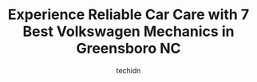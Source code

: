 ---
layout: ampstory
image: https://images.unsplash.com/photo-1637005218692-a7e234ffcbf4?ixlib=rb-4.0.3&ixid=MnwxMjA3fDB8MHxwaG90by1wYWdlfHx8fGVufDB8fHx8&auto=format&fit=crop&w=640&h=853&q=80
author: techidn
featured: false
description: If youre in need of trustworthy and skilled Volkswagen Mechanic in Greensboro NC, USA, youll be pleased to discover the 7 best Volkswagen Mechanic in town. Their expertise and commitment t
title: Experience Reliable Car Care with 7 Best Volkswagen Mechanics in Greensboro NC
cover:
   title: Experience Reliable Car Care with 7 Best Volkswagen Mechanics in Greensboro NC
   subtitle: Rickpate
   background: https://images.unsplash.com/photo-1637005218692-a7e234ffcbf4?ixlib=rb-4.0.3&ixid=MnwxMjA3fDB8MHxwaG90by1wYWdlfHx8fGVufDB8fHx8&auto=format&fit=crop&w=640&h=853&q=80

pages: 
 - layout: thirds
   top: <h1>#1 Websters Import Service</h1>
   bottom: "<p>While at the dealership for oil change and inspection, was advised that the brake pads were in need of replacement at the tune of $1,600. So, called and spoke with Roge</p>"
   background: https://www.knot35.com/toplist/wp-content/uploads/2023/06/best-volkswagen-mechanic-1-in-greensboro-nc-1685834975.jpeg
   backgroundblur: true
 - layout: thirds
   top: <h1>#2 Classic Import Auto Service</h1>
   bottom: "<p>134 Paisley St, Greensboro, NC 27401, United States</p>"
   background: https://www.knot35.com/toplist/wp-content/uploads/2023/06/best-volkswagen-mechanic-2-in-greensboro-nc-1685834975.jpeg
   cta:
      link: https://www.knot35.com/toplist/experience-reliable-car-care-with-7-best-volkswagen-mechanics-in-greensboro-nc/
      text: Experience Reliable Car Care with 7 Best Volkswagen Mechanics in Greensboro NC
 - layout: thirds
   top: <h1>#3 Oakleys Auto Worx</h1>
   bottom: "<p>4140 Pleasant Garden Rd, Greensboro, NC 27406, United States</p>"
   background: https://www.knot35.com/toplist/wp-content/uploads/2023/06/best-volkswagen-mechanic-3-in-greensboro-nc-1685834976.jpeg
   cta:
      link: https://www.knot35.com/toplist/experience-reliable-car-care-with-7-best-volkswagen-mechanics-in-greensboro-nc/
      text: Experience Reliable Car Care with 7 Best Volkswagen Mechanics in Greensboro NC
 - layout: thirds
   top: <h1>#4 Hailey Import Service</h1>
   bottom: "<p>2606 Branchwood Dr, Greensboro, NC 27408, United States</p>"
   background: https://images.unsplash.com/photo-1533998839656-76f5e4b2bccb?ixlib=rb-4.0.3&ixid=MnwxMjA3fDB8MHxwaG90by1wYWdlfHx8fGVufDB8fHx8&auto=format&fit=crop&w=640&h=853&q=80
   cta:
      link: https://www.knot35.com/toplist/experience-reliable-car-care-with-7-best-volkswagen-mechanics-in-greensboro-nc/
      text: Experience Reliable Car Care with 7 Best Volkswagen Mechanics in Greensboro NC
 - layout: thirds
   top: <h1>#5 Brinsfield Import Services</h1>
   bottom: "<p>707 Edwardia Dr, Greensboro, NC 27409, United States</p>"
   background: https://images.unsplash.com/photo-1561679660-d00ee1e0dc8e?ixlib=rb-4.0.3&ixid=MnwxMjA3fDB8MHxwaG90by1wYWdlfHx8fGVufDB8fHx8&auto=format&fit=crop&w=640&h=853&q=80
   cta:
      link: https://www.knot35.com/toplist/experience-reliable-car-care-with-7-best-volkswagen-mechanics-in-greensboro-nc/
      text: Experience Reliable Car Care with 7 Best Volkswagen Mechanics in Greensboro NC
 - layout: thirds
   top: <h1>#6 Automotive Service Shop INC.</h1>
   bottom: "<p>2241 Patterson St, Greensboro, NC 27407, United States</p>"
   background: https://images.unsplash.com/photo-1597773150796-e5c14ebecbf5?ixlib=rb-4.0.3&ixid=MnwxMjA3fDB8MHxwaG90by1wYWdlfHx8fGVufDB8fHx8&auto=format&fit=crop&w=640&h=853&q=80
   cta:
      link: https://www.knot35.com/toplist/experience-reliable-car-care-with-7-best-volkswagen-mechanics-in-greensboro-nc/
      text: Experience Reliable Car Care with 7 Best Volkswagen Mechanics in Greensboro NC
 - layout: thirds
   top: <h1>#7 Der Wagen Haus</h1>
   bottom: "<p>1904 Spring Garden St, Greensboro, NC 27403, United States</p>"
   background: https://images.unsplash.com/photo-1602536052359-ef94c21c5948?ixlib=rb-4.0.3&ixid=MnwxMjA3fDB8MHxwaG90by1wYWdlfHx8fGVufDB8fHx8&auto=format&fit=crop&w=640&h=853&q=80
   cta:
      link: https://www.knot35.com/toplist/experience-reliable-car-care-with-7-best-volkswagen-mechanics-in-greensboro-nc/
      text: Experience Reliable Car Care with 7 Best Volkswagen Mechanics in Greensboro NC
 - layout: thirds
   middle: Continue reading...
   background: https://images.unsplash.com/photo-1632260260864-caf7fde5ec36?ixlib=rb-4.0.3&ixid=MnwxMjA3fDB8MHxwaG90by1wYWdlfHx8fGVufDB8fHx8&auto=format&fit=crop&w=640&h=853&q=80
   cta:
      link: https://www.knot35.com/toplist/experience-reliable-car-care-with-7-best-volkswagen-mechanics-in-greensboro-nc/
      text: Experience Reliable Car Care with 7 Best Volkswagen Mechanics in Greensboro NC
      
---